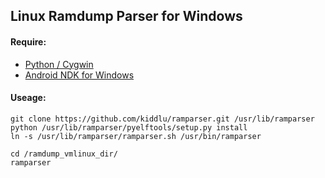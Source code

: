 ## Linux Ramdump Parser for Windows ##

#### Require: ####


- [Python / Cygwin](https://cygwin.com/)
- [Android NDK for Windows](http://developer.android.com/ndk/index.html)

#### Useage: ####
	git clone https://github.com/kiddlu/ramparser.git /usr/lib/ramparser
	python /usr/lib/ramparser/pyelftools/setup.py install
	ln -s /usr/lib/ramparser/ramparser.sh /usr/bin/ramparser

	cd /ramdump_vmlinux_dir/
	ramparser
